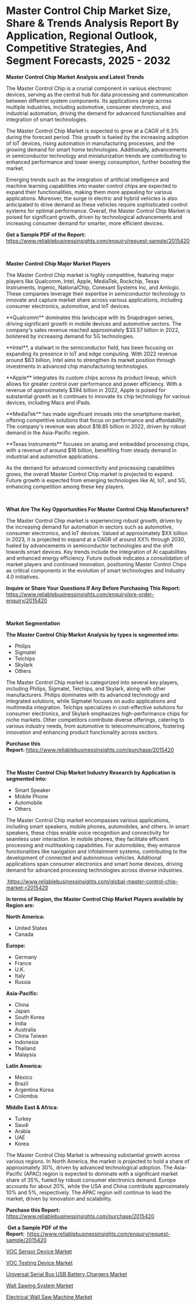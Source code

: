 <p><h1>Master Control Chip Market Size, Share & Trends Analysis Report By Application, Regional Outlook, Competitive Strategies, And Segment Forecasts, 2025 - 2032</h1></p><p><strong>Master Control Chip Market Analysis and Latest Trends</strong></p>
<p><p>The Master Control Chip is a crucial component in various electronic devices, serving as the central hub for data processing and communication between different system components. Its applications range across multiple industries, including automotive, consumer electronics, and industrial automation, driving the demand for advanced functionalities and integration of smart technologies.</p><p>The Master Control Chip Market is expected to grow at a CAGR of 6.3% during the forecast period. This growth is fueled by the increasing adoption of IoT devices, rising automation in manufacturing processes, and the growing demand for smart home technologies. Additionally, advancements in semiconductor technology and miniaturization trends are contributing to enhanced performance and lower energy consumption, further boosting the market.</p><p>Emerging trends such as the integration of artificial intelligence and machine learning capabilities into master control chips are expected to expand their functionalities, making them more appealing for various applications. Moreover, the surge in electric and hybrid vehicles is also anticipated to drive demand as these vehicles require sophisticated control systems for optimal performance. Overall, the Master Control Chip Market is poised for significant growth, driven by technological advancements and increasing consumer demand for smarter, more efficient devices.</p></p>
<p><strong>Get a Sample PDF of the Report:&nbsp;</strong> <a href="https://www.reliablebusinessinsights.com/enquiry/request-sample/2015420?utm_campaign=3116&utm_medium=2&utm_source=Github&utm_content=ia&utm_term=29032025&utm_id=master-control-chip">https://www.reliablebusinessinsights.com/enquiry/request-sample/2015420</a></p>
<p>&nbsp;</p>
<p><strong>Master Control Chip Major Market Players</strong></p>
<p><p>The Master Control Chip market is highly competitive, featuring major players like Qualcomm, Intel, Apple, MediaTek, Rockchip, Texas Instruments, Ingenic, NationalChip, Conexant Systems Inc, and Amlogic. These companies leverage their expertise in semiconductor technology to innovate and capture market share across various applications, including consumer electronics, automotive, and IoT devices.</p><p>**Qualcomm** dominates this landscape with its Snapdragon series, driving significant growth in mobile devices and automotive sectors. The company's sales revenue reached approximately $33.57 billion in 2022, bolstered by increasing demand for 5G technologies.</p><p>**Intel**, a stalwart in the semiconductor field, has been focusing on expanding its presence in IoT and edge computing. With 2022 revenue around $63 billion, Intel aims to strengthen its market position through investments in advanced chip manufacturing technologies.</p><p>**Apple** integrates its custom chips across its product lineup, which allows for greater control over performance and power efficiency. With a revenue of approximately $394 billion in 2022, Apple is poised for substantial growth as it continues to innovate its chip technology for various devices, including Macs and iPads.</p><p>**MediaTek** has made significant inroads into the smartphone market, offering competitive solutions that focus on performance and affordability. The company's revenue was about $18.85 billion in 2022, driven by robust demand in the Asia-Pacific region.</p><p>**Texas Instruments** focuses on analog and embedded processing chips, with a revenue of around $18 billion, benefiting from steady demand in industrial and automotive applications.</p><p>As the demand for advanced connectivity and processing capabilities grows, the overall Master Control Chip market is projected to expand. Future growth is expected from emerging technologies like AI, IoT, and 5G, enhancing competition among these key players.</p></p>
<p>&nbsp;</p>
<p><strong>What Are The Key Opportunities For Master Control Chip Manufacturers?</strong></p>
<p><p>The Master Control Chip market is experiencing robust growth, driven by the increasing demand for automation in sectors such as automotive, consumer electronics, and IoT devices. Valued at approximately $XX billion in 2023, it is projected to expand at a CAGR of around XX% through 2030, fueled by advancements in semiconductor technologies and the shift towards smart devices. Key trends include the integration of AI capabilities and enhanced energy efficiency. Future outlook indicates a consolidation of market players and continued innovation, positioning Master Control Chips as critical components in the evolution of smart technologies and Industry 4.0 initiatives.</p></p>
<p><strong>Inquire or Share Your Questions If Any Before Purchasing This Report:</strong> <a href="https://www.reliablebusinessinsights.com/enquiry/pre-order-enquiry/2015420?utm_campaign=3116&utm_medium=2&utm_source=Github&utm_content=ia&utm_term=29032025&utm_id=master-control-chip">https://www.reliablebusinessinsights.com/enquiry/pre-order-enquiry/2015420</a></p>
<p>&nbsp;</p>
<p><strong>Market Segmentation</strong></p>
<p><strong>The Master Control Chip Market Analysis by types is segmented into:</strong></p>
<p><ul><li>Philips</li><li>Sigmatel</li><li>Telchips</li><li>Skylark</li><li>Others</li></ul></p>
<p><p>The Master Control Chip market is categorized into several key players, including Philips, Sigmatel, Telchips, and Skylark, along with other manufacturers. Philips dominates with its advanced technology and integrated solutions, while Sigmatel focuses on audio applications and multimedia integration. Telchips specializes in cost-effective solutions for consumer electronics, and Skylark emphasizes high-performance chips for niche markets. Other competitors contribute diverse offerings, catering to various industry needs, from automotive to telecommunications, fostering innovation and enhancing product functionality across sectors.</p></p>
<p><strong>Purchase this Report:&nbsp;</strong><a href="https://www.reliablebusinessinsights.com/purchase/2015420?utm_campaign=3116&utm_medium=2&utm_source=Github&utm_content=ia&utm_term=29032025&utm_id=master-control-chip">https://www.reliablebusinessinsights.com/purchase/2015420</a></p>
<p>&nbsp;</p>
<p><strong>The Master Control Chip Market Industry Research by Application is segmented into:</strong></p>
<p><ul><li>Smart Speaker</li><li>Mobile Phone</li><li>Automobile</li><li>Others</li></ul></p>
<p><p>The Master Control Chip market encompasses various applications, including smart speakers, mobile phones, automobiles, and others. In smart speakers, these chips enable voice recognition and connectivity for seamless user interaction. In mobile phones, they facilitate efficient processing and multitasking capabilities. For automobiles, they enhance functionalities like navigation and infotainment systems, contributing to the development of connected and autonomous vehicles. Additional applications span consumer electronics and smart home devices, driving demand for advanced processing technologies across diverse industries.</p></p>
<p><a href="https://www.reliablebusinessinsights.com/global-master-control-chip-market-r2015420?utm_campaign=3116&utm_medium=2&utm_source=Github&utm_content=ia&utm_term=29032025&utm_id=master-control-chip">&nbsp;https://www.reliablebusinessinsights.com/global-master-control-chip-market-r2015420</a></p>
<p><strong>In terms of Region, the Master Control Chip Market Players available by Region are:</strong></p>
<p>
    <p> <strong> North America: </strong>
        <ul>
            <li>United States</li>
            <li>Canada</li>
        </ul>
        </p> 
    <p> <strong> Europe: </strong>
        <ul>
            <li>Germany</li>
            <li>France</li>
            <li>U.K.</li>
            <li>Italy</li>
            <li>Russia</li>
        </ul>
        </p> 
    <p> <strong> Asia-Pacific: </strong>
        <ul>
            <li>China</li>
            <li>Japan</li>
            <li>South Korea</li>
            <li>India</li>
            <li>Australia</li>
            <li>China Taiwan</li>
            <li>Indonesia</li>
            <li>Thailand</li>
            <li>Malaysia</li>
        </ul>
        </p> 
    <p> <strong> Latin America: </strong>
        <ul>
            <li>Mexico</li>
            <li>Brazil</li>
            <li>Argentina Korea</li>
            <li>Colombia</li>
        </ul>
        </p> 
    <p> <strong> Middle East & Africa: </strong>
        <ul>
            <li>Turkey</li>
            <li>Saudi</li>
            <li>Arabia</li>
            <li>UAE</li>
            <li>Korea</li>
        </ul>
    </p>
    </p>
<p><p>The Master Control Chip Market is witnessing substantial growth across various regions. In North America, the market is projected to hold a share of approximately 30%, driven by advanced technological adoption. The Asia-Pacific (APAC) region is expected to dominate with a significant market share of 35%, fueled by robust consumer electronics demand. Europe accounts for about 20%, while the USA and China contribute approximately 10% and 5%, respectively. The APAC region will continue to lead the market, driven by innovation and scalability.</p></p>
<p><strong>Purchase this Report: </strong><a href="https://www.reliablebusinessinsights.com/purchase/2015420?utm_campaign=3116&utm_medium=2&utm_source=Github&utm_content=ia&utm_term=29032025&utm_id=master-control-chip">https://www.reliablebusinessinsights.com/purchase/2015420</a></p>
<p>&nbsp;<strong>Get a Sample PDF of the Report:&nbsp;&nbsp;</strong><a href="https://www.reliablebusinessinsights.com/enquiry/request-sample/2015420?utm_campaign=3116&utm_medium=2&utm_source=Github&utm_content=ia&utm_term=29032025&utm_id=master-control-chip">https://www.reliablebusinessinsights.com/enquiry/request-sample/2015420</a></p>
<p><strong></strong></p>
<p><p><a href="https://www.linkedin.com/pulse/comprehensive-report-voc-sensor-device-market-types-applications-ir6kf?utm_campaign=3116&utm_medium=2&utm_source=Github&utm_content=ia&utm_term=29032025&utm_id=master-control-chip">VOC Sensor Device Market</a></p><p><a href="https://www.linkedin.com/pulse/forecasted-growth-key-players-voc-testing-device-market-2025-2032-r90nf?utm_campaign=3116&utm_medium=2&utm_source=Github&utm_content=ia&utm_term=29032025&utm_id=master-control-chip">VOC Testing Device Market</a></p><p><a href="https://github.com/ziwersekos/Market-Research-Report-List-1/blob/main/universal-serial-bus-usb-battery-chargers-market.md?utm_campaign=3116&utm_medium=2&utm_source=Github&utm_content=ia&utm_term=29032025&utm_id=master-control-chip">Universal Serial Bus USB Battery Chargers Market</a></p><p><a href="https://www.linkedin.com/pulse/strategic-market-research-report-wall-sawing-system-anticipated-0a8wf?utm_campaign=3116&utm_medium=2&utm_source=Github&utm_content=ia&utm_term=29032025&utm_id=master-control-chip">Wall Sawing System Market</a></p><p><a href="https://www.linkedin.com/pulse/comprehensive-electrical-wall-saw-machine-market-size-growing-cohtf?utm_campaign=3116&utm_medium=2&utm_source=Github&utm_content=ia&utm_term=29032025&utm_id=master-control-chip">Electrical Wall Saw Machine Market</a></p></p>